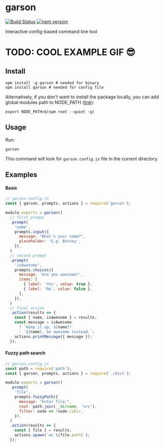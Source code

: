 # garson

[![Build Status](https://travis-ci.org/goliney/garson.svg?branch=master)](https://travis-ci.org/goliney/garson)
[![npm version](https://badge.fury.io/js/garson.svg)](https://www.npmjs.com/package/garson)

Interactive config-based command line tool

# TODO: COOL EXAMPLE GIF :sunglasses:

## Install

```shell script
npm install -g garson # needed for binary
npm install garson # needed for config file
```
Alternatively, if you don't want to install the package locally, you can add global modules path to
NODE_PATH ([link](https://stackoverflow.com/a/43504699/1065780)):
```shell script
export NODE_PATH=$(npm root --quiet -g)
```

## Usage
Run:
```shell script
garson
```
This command will look for `garson.config.js` file in the current directory.

## Examples

#### Basic
```js
// garson.config.js
const { garson, prompts, actions } = require('garson');

module.exports = garson()
  // first prompt
  .prompt(
    'name',
    prompts.input({
      message: "What's your name?",
      placeholder: 'E.g. Barney',
    }),
  )
  // second prompt
  .prompt(
    'isAwesome',
    prompts.choices({
      message: 'Are you awesome?',
      items: [
        { label: 'Yes', value: true },
        { label: 'No', value: false },
      ],
    }),
  )
  // final action
  .action(results => {
    const { name, isAwesome } = results;
    const message = isAwesome
      ? `Keep it up, ${name}!`
      : `${name}, be awesome instead.`;
    actions.printMessage({ message });
  });
```

#### Fuzzy path search

```js
// garson.config.js
const path = require('path');
const { garson, prompts, actions } = require('./dist');

module.exports = garson()
  .prompt(
    'file',
    prompts.fuzzyPath({
      message: "Enter file:",
      root: path.join(__dirname, 'src'),
      filter: node => !node.isDir,
    }),
  )
  .action(results => {
    const { file } = results;
    actions.spawn(`wc ${file.path}`);
  });
```
